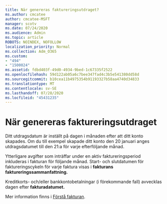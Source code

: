 ```yaml
---
title: När genereras faktureringsutdraget?
ms.author: cmcatee
author: cmcatee-MSFT
manager: scotv
ms.date: 07/24/2020
ms.audience: Admin
ms.topic: article
ROBOTS: NOINDEX, NOFOLLOW
localization_priority: Normal
ms.collection: Adm_O365
ms.custom:
- "494"
- "1500024"
ms.assetid: fdbd403f-49d0-4934-9bed-1c67335f2522
ms.openlocfilehash: 59d122ab05a6c7bee347fad4c3b5e541380dd58d
ms.sourcegitcommit: b10cea11b4975354b91193327b58aa4740d34833
ms.translationtype: MT
ms.contentlocale: sv-SE
ms.lasthandoff: 07/28/2020
ms.locfileid: "45431235"
---
```

# <a name="when-is-the-billing-statement-generated"></a>När genereras faktureringsutdraget

Ditt utdragsdatum är inställt på dagen i månaden efter att ditt konto skapades. Om du till exempel skapade ditt konto den 20 januari anges utdragsdatumet till den 21:a för varje efterföljande månad.

Ytterligare avgifter som inträffar under en aktiv faktureringsperiod inkluderas i fakturan för följande månad. Start- och slutdatumen för faktureringscykeln för varje faktura visas i **fakturans faktureringssammanfattning.**

Kreditkorts- och/eller bankkontobetalningar (i förekommande fall) avvecklas dagen efter **fakturadatumet.**
  
Mer information finns i [Förstå fakturan](https://docs.microsoft.com/microsoft-365/commerce/billing-and-payments/understand-your-invoice2).